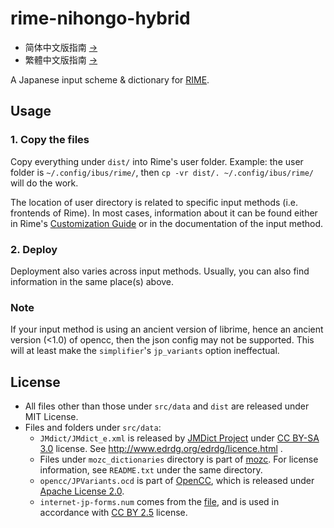 # rime-nihongo-hybrid

- 简体中文版指南 [→](https://github.com/ensigma96/rime-nihongo-hybrid/blob/master/README_zh-Hans.md)
- 繁體中文版指南 [→](https://github.com/ensigma96/rime-nihongo-hybrid/blob/master/README_zh-Hant.md)

A Japanese input scheme & dictionary for [RIME](http://rime.im/).

## Usage
### 1. Copy the files
Copy everything under `dist/` into Rime's user folder. Example: the user folder is `~/.config/ibus/rime/`, then `cp -vr dist/. ~/.config/ibus/rime/` will do the work.

The location of user directory is related to specific input methods (i.e. frontends of Rime). In most cases, information about it can be found either in Rime's [Customization Guide](https://github.com/rime/home/wiki/CustomizationGuide) or in the documentation of the input method.

### 2. Deploy
Deployment also varies across input methods. Usually, you can also find information in the same place(s) above.

### Note
If your input method is using an ancient version of librime, hence an ancient version (<1.0) of opencc, then the json config may not be supported. This will at least make the `simplifier`'s `jp_variants` option ineffectual.

## License
* All files other than those under `src/data` and `dist` are released under MIT License.
* Files and folders under `src/data`:
  * `JMdict/JMdict_e.xml` is released by [JMDict Project](http://www.edrdg.org/jmdict/j_jmdict.html) under [CC BY-SA 3.0](https://creativecommons.org/licenses/by-sa/3.0/) license. See http://www.edrdg.org/edrdg/licence.html .
  * Files under `mozc_dictionaries` directory is part of [mozc](https://github.com/google/mozc). For license information, see `README.txt` under the same directory.
  * `opencc/JPVariants.ocd` is part of [OpenCC](https://github.com/BYVoid/OpenCC), which is released under [Apache License 2.0](https://www.apache.org/licenses/LICENSE-2.0).
  * `internet-jp-forms.num` comes from the [file](http://corpus.leeds.ac.uk/frqc/internet-jp-forms.num), and is used in accordance with [CC BY 2.5](https://creativecommons.org/licenses/by/2.5/) license.
